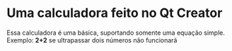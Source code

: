 # Uma calculadora feito no Qt Creator
Essa calculadora é uma básica, suportando somente uma equação simple.
Exemplo:
__2+2__
se ultrapassar dois números não funcionará
